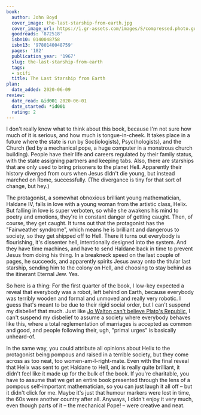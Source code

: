 ```yaml
---
book:
  author: John Boyd
  cover_image: the-last-starship-from-earth.jpg
  cover_image_url: https://i.gr-assets.com/images/S/compressed.photo.goodreads.com/books/1352461680l/872518._SY160_.jpg
  goodreads: '872518'
  isbn10: 0140048758
  isbn13: '9780140048759'
  pages: '182'
  publication_year: '1967'
  slug: the-last-starship-from-earth
  tags:
  - scifi
  title: The Last Starship from Earth
plan:
  date_added: 2020-06-09
review:
  date_read: &id001 2020-06-01
  date_started: *id001
  rating: 2
---
```


I don't really know what to think about this book, because I'm not sure how much of it is serious, and how much is
tongue-in-cheek. It takes place in a future where the state is run by Soc(iologists), Psyc(hologists), and the Church
(led by a mechanical pope, a huge computer in a monstrous church building). People have their life and careers
regulated by their family status, with the state assigning partners and keeping tabs. Also, there are starships that are
only used to bring prisoners to the planet Hell. Apparently their history diverged from ours when Jesus didn't die
young, but instead marched on Rome, successfully. (The divergance is tiny for that sort of change, but hey.)

The protagonist, a somewhat obnoxious brilliant young mathematician, Haldane IV, falls in love with a young woman from
the artistic class, Helix. But falling in love is super verboten, so while she awakens his mind to poetry and emotions,
they're in constant danger of getting caught. <span class="spoilers">Then, of course, they get caught. It turns out that
the protagonist has the "Fairweather syndrome", which means he is brilliant and dangerous to society, so they get
shipped off to Hell. There it turns out everybody is flourishing, it's dissenter hell, intentionally designed into the
system. And they have time machines, and have to send Haldane back in time to prevent Jesus from doing his thing. In a
breakneck speed on the last couple of pages, he succeeds, and apparently spirits Jesus away onto the titular last
starship, sending him to the colony on Hell, and choosing to stay behind as the itinerant Eternal Jew. Yes.</span>

So here is a thing: For the first quarter of the book, I low-key expected a reveal that everybody was a robot, left
behind on Earth, because everybody was terribly wooden and formal and unmoved and really very robotic. I guess that's
meant to be due to their rigid social order, but I can't suspend my disbelief that much. Just like [Jo Walton can't
believe Plato's Republic](https://books.rixx.de/reviews/2020/among-others/), I can't suspend my disbelief to assume a
society where everybody behaves like this, where a total reglementation of marriages is accepted as common and good, and
people following their, ugh, "primal urges" is basically unheard-of.

In the same way, you could attribute all opinions about Helix to the protagonist being pompous and raised in a terrible
society, but they come across as too neat, too women-am-I-right-mate. Even with the final reveal <span class="spoilers">
that Helix was sent to get Haldane to Hell, and is really quite brilliant</span>, it didn't feel like it made up for the
bulk of the book. If you're charitable, you have to assume that we get an entire book presented through the lens of a
pompous self-important mathematician, so you can just laugh it all off – but it didn't click for me. Maybe it's just
that humour markers were lost in time, the 60s were another country after all. Anyways, I didn't enjoy it very much,
even though parts of it – the mechanical Pope! – were creative and neat.
